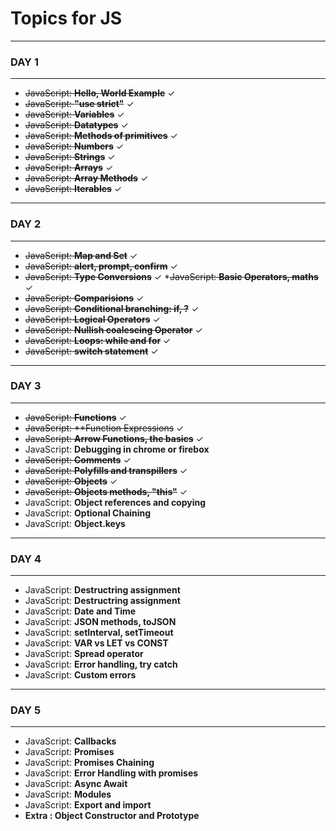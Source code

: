 # Topics for JS
___
### DAY 1
___


* ~~JavaScript: **Hello, World Example**~~ &check;
* ~~JavaScript: **"use strict"**~~ &check;
* ~~JavaScript: **Variables**~~ &check;
* ~~JavaScript: **Datatypes**~~ &check;
* ~~JavaScript: **Methods of primitives**~~ &check;
* ~~JavaScript: **Numbers**~~ &check;
* ~~JavaScript: **Strings**~~ &check;
* ~~JavaScript: **Arrays**~~ &check;
* ~~JavaScript: **Array Methods**~~ &check;
* ~~JavaScript: **Iterables**~~ &check;
___
### DAY 2
___
* ~~JavaScript: **Map and Set**~~  &check;
* ~~JavaScript: **alert, prompt, confirm**~~ &check;
* ~~JavaScript: **Type Conversions**~~ &check;
*~~JavaScript: **Basic Operators, maths**~~ &check;
* ~~JavaScript: **Comparisions**~~ &check;
* ~~JavaScript: **Conditional branching: if, ?**~~ &check;
* ~~JavaScript: **Logical Operators**~~ &check;
* ~~JavaScript: **Nullish coalescing Operator**~~ &check;
* ~~JavaScript: **Loops: while and for**~~ &check;
* ~~JavaScript: **switch statement**~~ &check;
___

### DAY 3
___
* ~~JavaScript: **Functions**~~ &check;
* ~~JavaScript: **Function Expressions~~ &check;
* ~~JavaScript: **Arrow Functions, the basics**~~ &check;
* JavaScript: **Debugging in chrome or firebox**
* ~~JavaScript: **Comments**~~ &check;
* ~~JavaScript: **Polyfills and transpillers**~~ &check;
* ~~JavaScript: **Objects**~~ &check;
* ~~JavaScript: **Objects methods, "this"**~~ &check;
* JavaScript: **Object references and copying**
* JavaScript: **Optional Chaining**
* JavaScript: **Object.keys**
___

### DAY 4
___
* JavaScript: **Destructring assignment**
* JavaScript: **Destructring assignment**
* JavaScript: **Date and Time**
* JavaScript: **JSON methods, toJSON**
* JavaScript: **setInterval, setTimeout**
* JavaScript: **VAR vs LET vs CONST**
* JavaScript: **Spread operator**
* JavaScript: **Error handling, try catch**
* JavaScript: **Custom errors**
___

### DAY 5
___
* JavaScript: **Callbacks**
* JavaScript: **Promises**
* JavaScript: **Promises Chaining**
* JavaScript: **Error Handling with promises**
* JavaScript: **Async Await**
* JavaScript: **Modules**
* JavaScript: **Export and import**
* **Extra : Object Constructor and Prototype**

